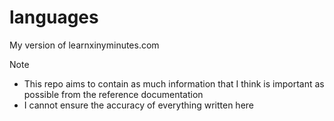 # languages

My version of learnxinyminutes.com

Note
- This repo aims to contain as much information that I think is important as possible from the reference documentation 
- I cannot ensure the accuracy of everything written here
